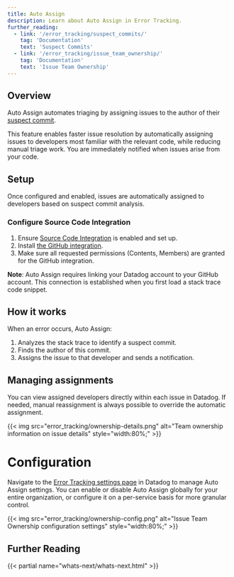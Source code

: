 ```yaml
---
title: Auto Assign
description: Learn about Auto Assign in Error Tracking.
further_reading:
  - link: '/error_tracking/suspect_commits/'
    tag: 'Documentation'
    text: 'Suspect Commits'
  - link: '/error_tracking/issue_team_ownership/'
    tag: 'Documentation'
    text: 'Issue Team Ownership'
---
```


## Overview

Auto Assign automates triaging by assigning issues to the author of their [suspect commit][1].

This feature enables faster issue resolution by automatically assigning issues to developers most familiar with the relevant code, while reducing manual triage work. You are immediately notified when issues arise from your code.

## Setup

Once configured and enabled, issues are automatically assigned to developers based on suspect commit analysis.

### Configure Source Code Integration

1. Ensure [Source Code Integration][2] is enabled and set up.
2. Install [the GitHub integration][3].
3. Make sure all requested permissions (Contents, Members) are granted for the GitHub integration.

**Note**: Auto Assign requires linking your Datadog account to your GitHub account. This connection is established when you first load a stack trace code snippet.

## How it works

When an error occurs, Auto Assign:

1. Analyzes the stack trace to identify a suspect commit.
2. Finds the author of this commit.
3. Assigns the issue to that developer and sends a notification.

## Managing assignments

You can view assigned developers directly within each issue in Datadog. If needed, manual reassignment is always possible to override the automatic assignment.

{{< img src="error_tracking/ownership-details.png" alt="Team ownership information on issue details" style="width:80%;" >}}

# Configuration

Navigate to the [Error Tracking settings page](https://app.datadoghq.com/error-tracking/settings/issues/ownership) in Datadog to manage Auto Assign settings. You can enable or disable Auto Assign globally for your entire organization, or configure it on a per-service basis for more granular control.

{{< img src="error_tracking/ownership-config.png" alt="Issue Team Ownership configuration settings" style="width:80%;" >}}
## Further Reading

{{< partial name="whats-next/whats-next.html" >}}

[1]: /error_tracking/suspect_commits/
[2]: /integrations/guide/source-code-integration/
[3]: /integrations/github/
[4]: https://app.datadoghq.com/integrations